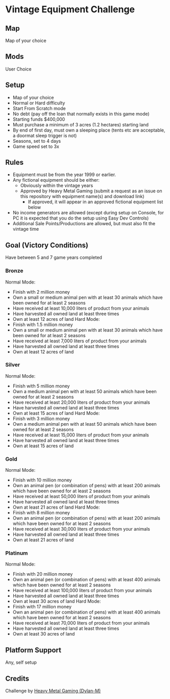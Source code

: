 # Vintage Equipment Challenge

## Map
Map of your choice

## Mods
User Choice

## Setup
-   Map of your choice
-   Normal or Hard difficulty
-   Start From Scratch mode
-   No debt (pay off the loan that normally exists in this game mode)
-   Starting funds $400,000
-   Must purchase a minimum of 3 acres (1.2 hectares) starting land
-   By end of first day, must own a sleeping place (tents etc are acceptable, a doormat sleep trigger is not)
-   Seasons, set to 4 days
-   Game speed set to 3x

## Rules
-   Equipment must be from the year 1999 or earlier.
-   Any fictional equipment should be either:
    -   Obviously within the vintage years
    -   Approved by Heavy Metal Gaming (submit a request as an issue on this repository with equipment name(s) and download link)
        -   If approved, it will appear in an approved fictional equipment list below
-   No income generators are allowed (except during setup on Console, for PC it is expected that you do the setup using Easy Dev Controls)
-   Additional Sale Points/Productions are allowed, but must also fit the vintage time

## Goal (Victory Conditions)
Have between 5 and 7 game years completed

### Bronze
Normal Mode:  
-   Finish with 2 million money
-   Own a small or medium animal pen with at least 30 animals which have been owned for at least 2 seasons
-   Have received at least 10,000 liters of product from your animals
-   Have harvested all owned land at least three times
-   Own at least 12 acres of land
Hard Mode:  
-   Finish with 1.5 million money
-   Own a small or medium animal pen with at least 30 animals which have been owned for at least 2 seasons
-   Have received at least 7,000 liters of product from your animals
-   Have harvested all owned land at least three times
-   Own at least 12 acres of land

### Silver
Normal Mode:  
-   Finish with 5 million money
-   Own a medium animal pen with at least 50 animals which have been owned for at least 2 seasons
-   Have received at least 20,000 liters of product from your animals
-   Have harvested all owned land at least three times
-   Own at least 15 acres of land
Hard Mode:  
-   Finish with 3 million money
-   Own a medium animal pen with at least 50 animals which have been owned for at least 2 seasons
-   Have received at least 15,000 liters of product from your animals
-   Have harvested all owned land at least three times
-   Own at least 15 acres of land

### Gold
Normal Mode:  
-   Finish with 10 million money
-   Own an animal pen (or combination of pens) with at least 200 animals which have been owned for at least 2 seasons
-   Have received at least 50,000 liters of product from your animals
-   Have harvested all owned land at least three times
-   Own at least 21 acres of land
Hard Mode:  
-   Finish with 8 million money
-   Own an animal pen (or combination of pens) with at least 200 animals which have been owned for at least 2 seasons
-   Have received at least 30,000 liters of product from your animals
-   Have harvested all owned land at least three times
-   Own at least 21 acres of land

### Platinum
Normal Mode:  
-   Finish with 20 million money
-   Own an animal pen (or combination of pens) with at least 400 animals which have been owned for at least 2 seasons
-   Have received at least 100,000 liters of product from your animals
-   Have harvested all owned land at least three times
-   Own at least 30 acres of land
Hard Mode:  
-   Finish with 17 million money
-   Own an animal pen (or combination of pens) with at least 400 animals which have been owned for at least 2 seasons
-   Have received at least 70,000 liters of product from your animals
-   Have harvested all owned land at least three times
-   Own at least 30 acres of land

## Platform Support
Any, self setup

## Credits
Challenge by [Heavy Metal Gaming (Dylan-M)](https://github.com/Dylan-M)  
